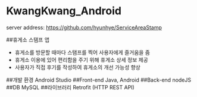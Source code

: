 # KwangKwang_Android
server address: https://github.com/hyunhye/ServiceAreaStamp

##휴게소 스탬프 앱
- 휴게소를 방문할 때마다 스탬프를 찍어 사용자에게 즐거움을 줌
- 휴게소 이용에 있어 편리함을 주기 위해 휴게소 상세 정보 제공
- 사용자가 직접 후기를 작성하여 휴게소의 개선 가능성 향상

##개발 환경
Android Studio
##Front-end
Java, Android
##Back-end
nodeJS
##DB
MySQL
##라이브러리
Retrofit (HTTP REST API)

